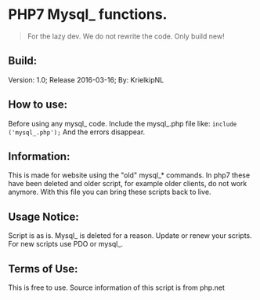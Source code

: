 # PHP7 Mysql_ functions.
> For the lazy dev. We do not rewrite the code. Only build new!

## Build:
Version: 1.0; 
Release 2016-03-16;
By: KrielkipNL

## How to use:
Before using any mysql_ code. Include the mysql_.php file like:
```include ('mysql_.php');```
And the errors disappear. 

## Information:
This is made for website using the "old" mysql_* commands. In php7 these have been deleted and older script, for example older clients, do not work anymore.
With this file you can bring these scripts back to live. 
 
## Usage Notice:
Script is as is. Mysql_ is deleted for a reason. Update or renew your scripts. 
For new scripts use PDO or mysql_.

## Terms of Use:
This is free to use. Source information of this script is from php.net
